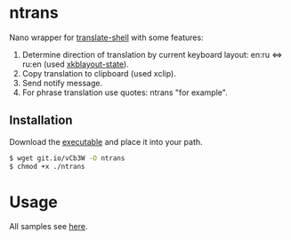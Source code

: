 ntrans
==============
Nano wrapper for [translate-shell](https://github.com/soimort/translate-shell) with some features:

1. Determine direction of translation by current keyboard layout: en:ru <=> ru:en (used [xkblayout-state](https://github.com/nonpop/xkblayout-state)).
2. Copy translation to clipboard (used xclip).
3. Send notify message.
4. For phrase translation use quotes: ntrans "for example".

## Installation

Download the [executable](http://git.io/vCb3W) and place it into your path.

```bash
$ wget git.io/vCb3W -O ntrans 
$ chmod +x ./ntrans
```
# Usage

All samples see [here](https://github.com/soimort/translate-shell#introduction-by-examples).
